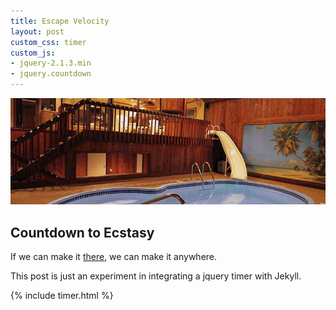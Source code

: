 ```yaml
---
title: Escape Velocity
layout: post
custom_css: timer
custom_js: 
- jquery-2.1.3.min
- jquery.countdown
---
```


![Sybaris Slide](/assets/sybaris.jpg)

## Countdown to Ecstasy 
If we can make it [there](https://www.google.com/maps/place/Sybaris/@41.507022,-87.79876,17z/data=!3m1!4b1!4m2!3m1!1s0x880e1473a6793d01:0x9d8ccbc91ab30b2b), we can make it anywhere.

This post is just an experiment in integrating a jquery timer with Jekyll.

{% include timer.html %}

